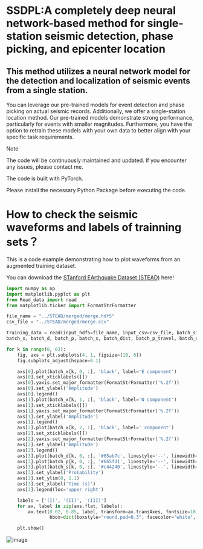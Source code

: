 # SSDPL:A completely deep neural network-based method for single-station seismic detection, phase picking, and epicenter location
## This method utilizes a neural network model for the detection and localization of seismic events from a single station. 
You can leverage our pre-trained models for event detection and phase picking on actual seismic records. Additionally, we offer a single-station location method. Our pre-trained models demonstrate strong performance, particularly for events with smaller magnitudes. Furthermore, you have the option to retrain these models with your own data to better align with your specific task requirements.
> [!NOTE]
>The code will be continuously maintained and updated. If you encounter any issues, please contact me.
> 
> The code is built with PyTorch.
> 
> Please install the necessary Python Package before executing the code.
# How to check the seismic waveforms and labels of trainning sets？
This is a code example demonstrating how to plot waveforms from an augmented training dataset.

You can download the [STanford EArthquake Dataset (STEAD)](https://github.com/smousavi05/STEAD?tab=readme-ov-file) here!
```python
import numpy as np
import matplotlib.pyplot as plt
from Read_data import read
from matplotlib.ticker import FormatStrFormatter

file_name = "../STEAD/merged/merge.hdf5"
csv_file = "../STEAD/merged/merge.csv"

training_data = read(input_hdf5=file_name, input_csv=csv_file, batch_size=128, augmentation=True, mode='test')
batch_x, batch_d, batch_p, batch_s, batch_dist, batch_p_travel, batch_deep, batch_azi = training_data.__getitem__(1)

for k in range(0, 63):
    fig, axs = plt.subplots(4, 1, figsize=(10, 6))
    fig.subplots_adjust(hspace=0.1)

    axs[0].plot(batch_x[k, 0, :], 'black', label='E component')
    axs[0].set_xticklabels([])
    axs[0].yaxis.set_major_formatter(FormatStrFormatter('%.2f'))
    axs[0].set_ylabel('Amplitude')
    axs[0].legend()
    axs[1].plot(batch_x[k, 1, :], 'black', label='N component')
    axs[1].set_xticklabels([])
    axs[1].yaxis.set_major_formatter(FormatStrFormatter('%.2f'))
    axs[1].set_ylabel('Amplitude')
    axs[1].legend()
    axs[2].plot(batch_x[k, 2, :], 'black', label=' component')
    axs[2].set_xticklabels([])
    axs[2].yaxis.set_major_formatter(FormatStrFormatter('%.2f'))
    axs[2].set_ylabel('Amplitude')
    axs[2].legend()
    axs[3].plot(batch_d[k, 0, :], '#65ab7c', linestyle='--', linewidth=2, label='Label event')
    axs[3].plot(batch_p[k, 0, :], '#665fd1', linestyle='--', linewidth=2, label='Label p')
    axs[3].plot(batch_s[k, 0, :], '#c44240', linestyle='--', linewidth=2, label='Label s')
    axs[3].set_ylabel('Probability')
    axs[3].set_ylim(0, 1.1)
    axs[3].set_xlabel('Time (s)')
    axs[3].legend(loc='upper right')

    labels = ['(I)', '(II)', '(III)']
    for ax, label in zip(axs.flat, labels):
        ax.text(0.02, 0.85, label, transform=ax.transAxes, fontsize=10, va='top',
                bbox=dict(boxstyle="round,pad=0.3", facecolor="white", edgecolor="black", linewidth=1))

    plt.show()
```
![image](https://github.com/Guo-my/SSDPL/blob/main/Figure/waveforms.png)
